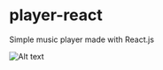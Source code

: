 # player-react
Simple music player made with React.js

![Alt text](../../Downloads/Screen%20Shot%202023-01-16%20at%2012.33.58.png)
